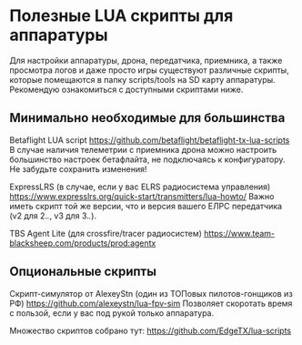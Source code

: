 # Полезные LUA скрипты для аппаратуры
Для настройки аппаратуры, дрона, передатчика, приемника, а также просмотра логов и даже просто игры существуют различные скрипты, которые помещаются в папку scripts/tools на SD карту аппаратуры. Рекомендую ознакомиться с доступными скриптами ниже.

## Минимально необходимые для большинства

Betaflight LUA script https://github.com/betaflight/betaflight-tx-lua-scripts
В случае наличия телеметрии с приемника дрона можно настроить большинство настроек бетафлайта, не подключаясь к конфигуратору. Не забудьте сохранить изменения!

ExpressLRS (в случае, если у вас ELRS радиосистема управления) https://www.expresslrs.org/quick-start/transmitters/lua-howto/
Важно иметь скрипт той же версии, что и версия вашего ЕЛРС передатчика (v2 для 2.*.*, v3 для 3.*.*).

TBS Agent Lite (для crossfire/tracer радиосистем) https://www.team-blacksheep.com/products/prod:agentx

## Опциональные скрипты

Скрипт-симулятор от AlexeyStn (один из ТОПовых пилотов-гонщиков из РФ) https://github.com/alexeystn/lua-fpv-sim
Позволяет скоротать время с пользой, если у вас под рукой только аппаратура.

Множество скриптов собрано тут: https://github.com/EdgeTX/lua-scripts
